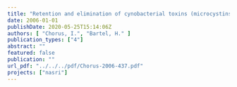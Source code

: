 ```yaml
---
title: "Retention and elimination of cynobacterial toxins (microcystins) through artificial recharge and bank filtration"
date: 2006-01-01
publishDate: 2020-05-25T15:14:06Z
authors: [ "Chorus, I.", "Bartel, H." ]
publication_types: ["4"]
abstract: ""
featured: false
publication: ""
url_pdf: "../../../pdf/Chorus-2006-437.pdf"
projects: ["nasri"]
---
```


